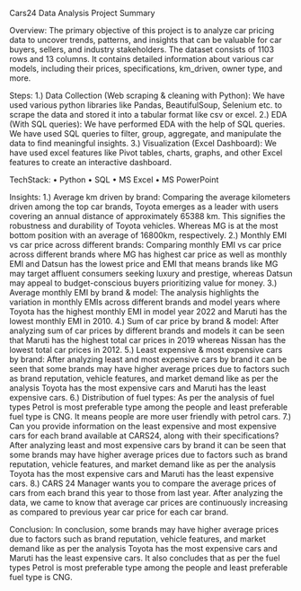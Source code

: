Cars24 Data Analysis Project Summary

Overview: 
The primary objective of this project is to analyze car pricing data to uncover trends, patterns, and insights that can be valuable for car buyers, sellers, and industry stakeholders.
The dataset consists of 1103 rows and 13 columns. It contains detailed information about various car models, including their prices, specifications, km_driven, owner type, and more.

Steps: 
1.) Data Collection (Web scraping & cleaning with Python): We have used various python libraries like Pandas, BeautifulSoup, Selenium etc. to scrape the data and stored it into a tabular format like csv or excel.
2.) EDA (With SQL queries): We have performed EDA with the help of SQL queries. We have used SQL queries to filter, group, aggregate, and manipulate the data to find meaningful insights.
3.) Visualization (Excel Dashboard): We have used excel features like Pivot tables, charts, graphs, and other Excel features to create an interactive dashboard.

TechStack:
•	Python 
•	SQL 
•	MS Excel 
•	MS PowerPoint

Insights:
1.) Average km driven by brand: 
Comparing the average kilometers driven among the top car brands, Toyota emerges as a leader with users covering an annual distance of approximately 65388 km. This signifies the robustness and durability of Toyota vehicles. Whereas MG is at the most bottom position with an average of 16800km, respectively.
2.) Monthly EMI vs car price across different brands:
Comparing monthly EMI vs car price across different brands where MG has highest car price as well as monthly EMI and Datsun has the lowest price and EMI that means brands like MG may target affluent consumers seeking luxury and prestige, whereas Datsun may appeal to budget-conscious buyers prioritizing value for money.
3.) Average monthly EMI by brand & model:
The analysis highlights the variation in monthly EMIs across different brands and model years where Toyota has the highest monthly EMI in model year 2022 and Maruti has the lowest monthly EMI in 2010.
4.) Sum of car price by brand & model:
After analyzing sum of car prices by different brands and models it can be seen that Maruti has the highest total car prices in 2019 whereas Nissan has the lowest total car prices in 2012.
5.) Least expensive & most expensive cars by brand:
After analyzing least and most expensive cars by brand it can be seen that some brands may have higher average prices due to factors such as brand reputation, vehicle features, and market demand like as per the analysis Toyota has the most expensive cars and Maruti has the least expensive cars.
6.) Distribution of fuel types:
As per the analysis of fuel types Petrol is most preferable type among the people and least preferable fuel type is CNG. It means people are more user friendly with petrol cars.
7.) Can you provide information on the least expensive and most expensive cars for each brand available at CARS24, along with their specifications?
After analyzing least and most expensive cars by brand it can be seen that some brands may have higher average prices due to factors such as brand reputation, vehicle features, and market demand like as per the analysis Toyota has the most expensive cars and Maruti has the least expensive cars.
8.) CARS 24 Manager wants you to compare the average prices of cars from each brand this year to those from last year.
After analyzing the data, we came to know that average car prices are continuously increasing as compared to previous year car price for each car brand.

Conclusion:
In conclusion, some brands may have higher average prices due to factors such as brand reputation, vehicle features, and market demand like as per the analysis Toyota has the most expensive cars and Maruti has the least expensive cars.
It also concludes that as per the fuel types Petrol is most preferable type among the people and least preferable fuel type is CNG.

